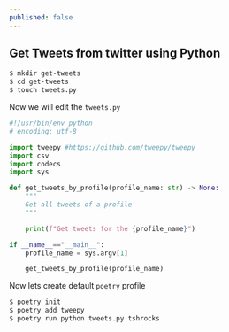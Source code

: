 ```yaml
---
published: false
---
```

## Get Tweets from twitter using Python

```bash
$ mkdir get-tweets
$ cd get-tweets
$ touch tweets.py
```

Now we will edit the `tweets.py`

```python
#!/usr/bin/env python
# encoding: utf-8

import tweepy #https://github.com/tweepy/tweepy
import csv
import codecs
import sys

def get_tweets_by_profile(profile_name: str) -> None:
    """
    Get all tweets of a profile
    """

    print(f"Get tweets for the {profile_name}")

if __name__=="__main__":
    profile_name = sys.argv[1]

    get_tweets_by_profile(profile_name)
```


Now lets create default `poetry` profile

```bash
$ poetry init
$ poetry add tweepy
$ poetry run python tweets.py tshrocks
```